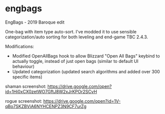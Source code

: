# engbags
EngBags - 2019 Baroque edit

One-bag with item type auto-sort. I've modded it to use sensible categorization/auto sorting for both leveling and end-game TBC 2.4.3.

Modifications:

- Modified OpenAllBags hook to allow Blizzard "Open All Bags" keybind to actually toggle, instead of just open bags (similar to default UI behaviour)
- Updated categorization (updated search algorithms and added over 300 specific items)


shaman screenshot: https://drive.google.com/open?id=1Hi0xCX0zetWO7GftJ8W2xJrKPOr2SCvH

rogue screenshot: https://drive.google.com/open?id=1V-qBo7SKZBViA6NYHCENPZ3N9CF7urZg
